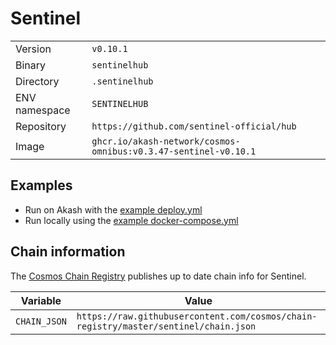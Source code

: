 # Sentinel

| | |
|---|---|
|Version|`v0.10.1`|
|Binary|`sentinelhub`|
|Directory|`.sentinelhub`|
|ENV namespace|`SENTINELHUB`|
|Repository|`https://github.com/sentinel-official/hub`|
|Image|`ghcr.io/akash-network/cosmos-omnibus:v0.3.47-sentinel-v0.10.1`|

## Examples

- Run on Akash with the [example deploy.yml](./deploy.yml)
- Run locally using the [example docker-compose.yml](./docker-compose.yml)

## Chain information

The [Cosmos Chain Registry](https://github.com/cosmos/chain-registry) publishes up to date chain info for Sentinel.

|Variable|Value|
|---|---|
|`CHAIN_JSON`|`https://raw.githubusercontent.com/cosmos/chain-registry/master/sentinel/chain.json`|
